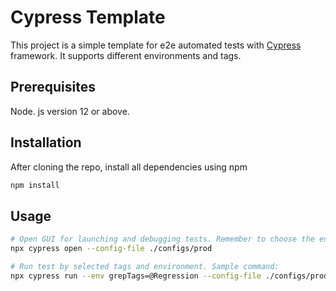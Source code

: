 
# Cypress Template

This project is a simple template for e2e automated tests with [Cypress](https://www.cypress.io/) framework.
It supports different environments and tags.

## Prerequisites
Node. js version 12 or above.

## Installation
After cloning the repo, install all dependencies using npm

```bash
npm install
```

## Usage

```bash
# Open GUI for launching and debugging tests. Remember to choose the environment depending on the config file. Sample command:
npx cypress open --config-file ./configs/prod

# Run test by selected tags and environment. Sample command:
npx cypress run --env grepTags=@Regression --config-file ./configs/prod.config.js

```

